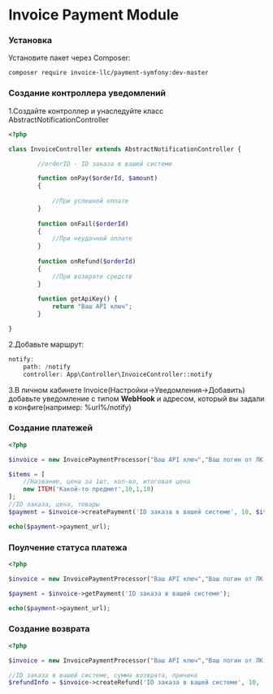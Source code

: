 <h1>Invoice Payment Module</h1>

<h3>Установка</h3>

Установите пакет через Composer:
```
composer require invoice-llc/payment-symfony:dev-master
```

<h3>Создание контроллера уведомлений</h3>

1.Создайте контроллер и унаследуйте класс AbstractNotificationController

```php
<?php

class InvoiceController extends AbstractNotificationController {

        //orderID - ID заказа в вашей системе

        function onPay($orderId, $amount)
        {
    
            //При успешной оплате
        }
    
        function onFail($orderId)
        {
            //При неудачной оплате
        }
    
        function onRefund($orderId)
        {
            //При возврате средств
        }
        
        function getApiKey() {
            return "Ваш API ключ";
        }   

}
```
2.Добавьте маршрут:
```php
notify:
    path: /notify
    controller: App\Controller\InvoiceController::notify
```

3.В личном кабинете Invoice(Настройки->Уведомления->Добавить) добавьте уведомление с типом **WebHook**
и адресом, который вы задали в конфиге(например: %url%/notify)

<h3>Создание платежей</h3>

```php
<?php

$invoice = new InvoicePaymentProcessor("Ваш API ключ","Ваш логин от ЛК Invoice");

$items = [
    //Название, цена за 1шт, кол-во, итоговая цена
    new ITEM('Какой-то предмет',10,1,10)
];
//ID заказа, цена, товары
$payment = $invoice->createPayment('ID заказа в вашей системе', 10, $items);

echo($payment->payment_url);
```

<h3>Поулчение статуса платежа</h3>

```php
<?php

$invoice = new InvoicePaymentProcessor("Ваш API ключ","Ваш логин от ЛК Invoice"));

$payment = $invoice->getPayment('ID заказа в вашей системе');

echo($payment->payment_url);
```

<h3>Создание возврата</h3>

```php
<?php

$invoice = new InvoicePaymentProcessor("Ваш API ключ","Ваш логин от ЛК Invoice"));

//ID заказа в вашей системе, сумма возврата, причина
$refundInfo = $invoice->createRefund('ID заказа в вашей системе', 10, 'Причина');

```
